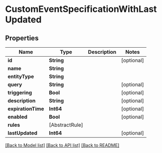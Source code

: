 # CustomEventSpecificationWithLastUpdated

## Properties
Name | Type | Description | Notes
------------ | ------------- | ------------- | -------------
**id** | **String** |  | [optional] 
**name** | **String** |  | 
**entityType** | **String** |  | 
**query** | **String** |  | [optional] 
**triggering** | **Bool** |  | [optional] 
**description** | **String** |  | [optional] 
**expirationTime** | **Int64** |  | [optional] 
**enabled** | **Bool** |  | [optional] 
**rules** | [AbstractRule] |  | 
**lastUpdated** | **Int64** |  | [optional] 

[[Back to Model list]](../README.md#documentation-for-models) [[Back to API list]](../README.md#documentation-for-api-endpoints) [[Back to README]](../README.md)


